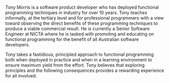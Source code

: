 Tony Morris is a software product developer who has deployed functional
programming techniques in industry for over 10 years. Tony teaches informally,
at the tertiary level and for professional programmers with a view toward
observing the direct benefits of these programming techniques to produce a
viable commercial result. He is currently a Senior Software Engineer at NICTA
where he is tasked with promoting and educating on functional programming for
the benefit of all Australian software developers.

Tony takes a fastidious, principled approach to functional programming both when
deployed in practice and when in a learning environment to ensure maximum yield
from the effort. Tony believes that exploring principles and the following
consequences provides a rewarding experience for all involved.

